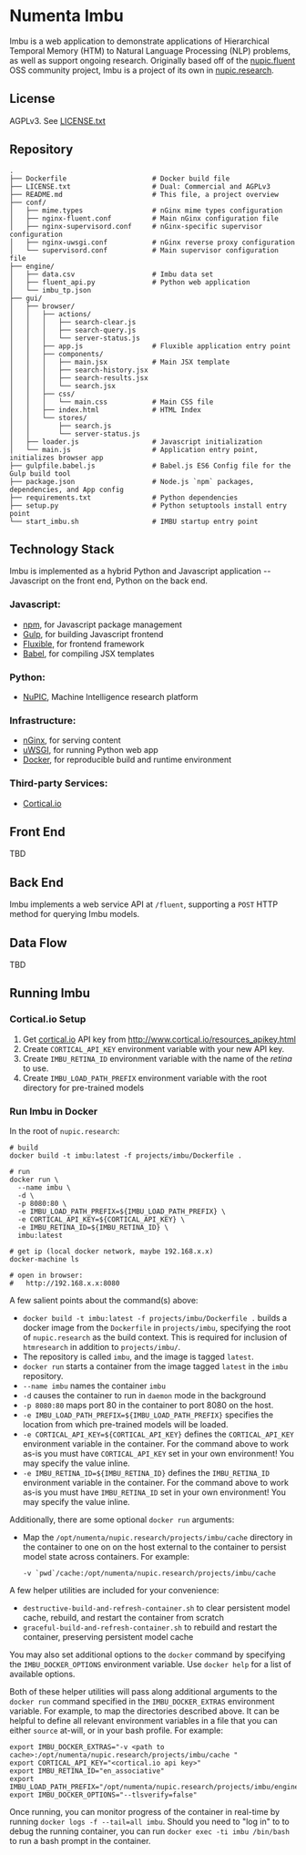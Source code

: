 # Numenta Imbu

Imbu is a web application to demonstrate applications of Hierarchical
Temporal Memory (HTM) to Natural Language Processing (NLP) problems, as well as
support ongoing research.  Originally based off of the
[nupic.fluent](https://github.com/numenta-archive/nupic.fluent) OSS community
project, Imbu is a project of its own in
[nupic.research](https://github.com/numenta/nupic.research).

## License

  AGPLv3. See [LICENSE.txt](LICENSE.txt)


## Repository

```shell
.
├── Dockerfile                     # Docker build file
├── LICENSE.txt                    # Dual: Commercial and AGPLv3
├── README.md                      # This file, a project overview
├── conf/
│   ├── mime.types                 # nGinx mime types configuration
│   ├── nginx-fluent.conf          # Main nGinx configuration file
│   ├── nginx-supervisord.conf     # nGinx-specific supervisor configuration
│   ├── nginx-uwsgi.conf           # nGinx reverse proxy configuration
│   └── supervisord.conf           # Main supervisor configuration file
├── engine/
│   ├── data.csv                   # Imbu data set
│   ├── fluent_api.py              # Python web application
│   └── imbu_tp.json
├── gui/
│   ├── browser/
│   │   ├── actions/
│   │   │   ├── search-clear.js
│   │   │   ├── search-query.js
│   │   │   └── server-status.js
│   │   ├── app.js                 # Fluxible application entry point
│   │   ├── components/
│   │   │   ├── main.jsx           # Main JSX template
│   │   │   ├── search-history.jsx
│   │   │   ├── search-results.jsx
│   │   │   └── search.jsx
│   │   ├── css/
│   │   │   └── main.css           # Main CSS file
│   │   ├── index.html             # HTML Index
│   │   └── stores/
│   │       ├── search.js
│   │       └── server-status.js
│   ├── loader.js                  # Javascript initialization
│   └── main.js                    # Application entry point, initializes browser app
├── gulpfile.babel.js              # Babel.js ES6 Config file for the Gulp build tool
├── package.json                   # Node.js `npm` packages, dependencies, and App config
├── requirements.txt               # Python dependencies
├── setup.py                       # Python setuptools install entry point
└── start_imbu.sh                  # IMBU startup entry point
```

## Technology Stack

Imbu is implemented as a hybrid Python and Javascript application -- Javascript
on the front end, Python on the back end.

### Javascript:

- [npm](https://www.npmjs.com/), for Javascript package management
- [Gulp](http://gulpjs.com/), for building Javascript frontend
- [Fluxible](http://fluxible.io/), for frontend framework
- [Babel](https://babeljs.io/), for compiling JSX templates

### Python:

- [NuPIC](http://numenta.org/), Machine Intelligence research platform

### Infrastructure:

- [nGinx](https://www.nginx.com/), for serving content
- [uWSGI](https://uwsgi-docs.readthedocs.org/en/latest/), for running Python web app
- [Docker](https://www.docker.com/), for reproducible build and runtime environment

### Third-party Services:

- [Cortical.io](http://www.cortical.io/)

## Front End

TBD

## Back End

Imbu implements a web service API at `/fluent`, supporting a `POST` HTTP
method for querying Imbu models.

## Data Flow

TBD

## Running Imbu

### Cortical.io Setup

1. Get [cortical.io](http://www.cortical.io/) API key from http://www.cortical.io/resources_apikey.html
1. Create `CORTICAL_API_KEY` environment variable with your new API key.
1. Create `IMBU_RETINA_ID` environment variable with the name of the *retina* to use.
1. Create `IMBU_LOAD_PATH_PREFIX` environment variable with the root directory for pre-trained models

### Run Imbu in Docker

In the root of `nupic.research`:

```
# build
docker build -t imbu:latest -f projects/imbu/Dockerfile .

# run
docker run \
  --name imbu \
  -d \
  -p 8080:80 \
  -e IMBU_LOAD_PATH_PREFIX=${IMBU_LOAD_PATH_PREFIX} \
  -e CORTICAL_API_KEY=${CORTICAL_API_KEY} \
  -e IMBU_RETINA_ID=${IMBU_RETINA_ID} \
  imbu:latest

# get ip (local docker network, maybe 192.168.x.x)
docker-machine ls

# open in browser:
#   http://192.168.x.x:8080
```

A few salient points about the command(s) above:

- `docker build -t imbu:latest -f projects/imbu/Dockerfile .` builds a docker
   image from the `Dockerfile` in `projects/imbu`, specifying the root of
   `nupic.research` as the build context.  This is required for inclusion of
   `htmresearch` in addition to `projects/imbu/`.
- The repository is called `imbu`, and the image is tagged `latest`.
- `docker run` starts a container from the image tagged `latest` in the `imbu`
  repository.
- `--name imbu` names the container `imbu`
- `-d` causes the container to run in `daemon` mode in the background
- `-p 8080:80` maps port 80 in the container to port 8080 on the host.
- `-e IMBU_LOAD_PATH_PREFIX=${IMBU_LOAD_PATH_PREFIX}` specifies the location
  from which pre-trained models will be loaded.
- `-e CORTICAL_API_KEY=${CORTICAL_API_KEY}` defines the `CORTICAL_API_KEY`
  environment variable in the container.  For the command above to work as-is
  you must have `CORTICAL_API_KEY` set in your own environment!  You may specify
  the value inline.
- `-e IMBU_RETINA_ID=${IMBU_RETINA_ID}` defines the `IMBU_RETINA_ID`
  environment variable in the container.  For the command above to work as-is
  you must have `IMBU_RETINA_ID` set in your own environment!  You may specify
  the value inline.

Additionally, there are some optional `docker run` arguments:

- Map the `/opt/numenta/nupic.research/projects/imbu/cache` directory in the
  container to one on on the host external to the container to persist model
  state across containers.  For example:

  ```
  -v `pwd`/cache:/opt/numenta/nupic.research/projects/imbu/cache
  ```

A few helper utilities are included for your convenience:

- `destructive-build-and-refresh-container.sh` to clear persistent model cache,
  rebuild, and restart the container from scratch
- `graceful-build-and-refresh-container.sh` to rebuild and restart the
  container, preserving persistent model cache

You may also set additional options to the `docker` command by specifying the
`IMBU_DOCKER_OPTIONS` environment variable. Use `docker help` for a list of
available options.

Both of these helper utilities will pass along additional arguments to the
`docker run` command specified in the `IMBU_DOCKER_EXTRAS` environment
variable.  For example, to map the directories described above.  It can be
helpful to define all relevant environment variables in a file that you can
either `source` at-will, or in your bash profile.  For example:

```
export IMBU_DOCKER_EXTRAS="-v <path to cache>:/opt/numenta/nupic.research/projects/imbu/cache "
export CORTICAL_API_KEY="<cortical.io api key>"
export IMBU_RETINA_ID="en_associative"
export IMBU_LOAD_PATH_PREFIX="/opt/numenta/nupic.research/projects/imbu/engine"
export IMBU_DOCKER_OPTIONS="--tlsverify=false"
```

Once running, you can monitor progress of the container in real-time by running
`docker logs -f --tail=all imbu`.  Should you need to "log in" to to debug the
running container, you can run `docker exec -ti imbu /bin/bash` to run a bash
prompt in the container.
